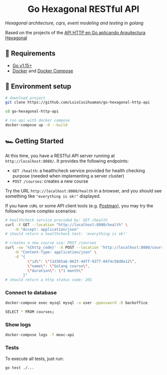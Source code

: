 <!-- TITLE -->
<h1 align="center">Go Hexagonal RESTful API</h1>

<!-- SUMMARY -->

_Hexagonal architecture, cqrs, event modeling and testing in golang_

Based on the projects of the [API HTTP en Go aplicando Arquitectura Hexagonal
](https://pro.codely.tv/library/api-go-hexagonal/199314/about/)
<br />

## 🔨 Requirements

- [Go v1.15+](https://golang.org/dl/)
- [Docker](https://docs.docker.com/engine/install/#server)
  and [Docker Compose](https://docs.docker.com/compose/install/#install-compose)

## 🚀 Environment setup

```bash
# download project
git clone https://github.com/LuisCusihuaman/go-hexagonal-http-api

cd go-hexagonal-http-api

# run api with docker compose
docker-compose up -d --build
```

## 🏎️ Getting Started

At this time, you have a RESTful API server running at `http://localhost:8080/`. It provides the following endpoints:

* `GET /health`: a healthcheck service provided for health checking purpose (needed when implementing a server cluster)
* `POST /courses`: creates a new course

Try the URL `http://localhost:8080/health` in a browser, and you should see something like `"everything is ok!"`
displayed.

If you have `cURL` or some API client tools (e.g. [Postman](https://www.postman.com/downloads/)), you may try the
following more complex scenarios:

```bash
# healthcheck service provided by: GET /health
curl -X GET --location "http://localhost:8080/health" \
    -H "Accept: application/json"
# should return a healthcheck text: 'everything is ok!'

# creates a new course via: POST /courses
curl -sw '%{http_code}' -X POST --location "http://localhost:8080/courses" \
    -H "Content-Type: application/json" \
    -d "{
          \"id\": \"11d365ab-062f-4dff-9277-8474c50d8e12\",
          \"name\": \"Golang course\",
          \"duration\": \"1 month\"
        }"
# should return a http status code: 201
```

### Connect to database

```bash
docker-compose exec mysql mysql -u user -ppassword -D backoffice

SELECT * FROM courses;
```

### Show logs

```bash
docker-compose logs -f mooc-api
```

### Tests

To execute all tests, just run:

```bash
go test ./... 
```